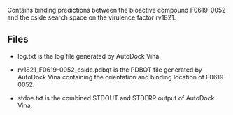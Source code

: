 Contains binding predictions between the bioactive compound F0619-0052 and the cside search space on the virulence factor rv1821.

## Files

- log.txt is the log file generated by AutoDock Vina.

- rv1821_F0619-0052_cside.pdbqt is the PDBQT file generated by AutoDock Vina containing the orientation and binding location of F0619-0052.

- stdoe.txt is the combined STDOUT and STDERR output of AutoDock Vina.

